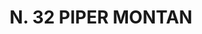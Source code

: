 ---
title: "N. 32 PIPER MONTAN"
plant-name: "N. 32"
plant-number: "032"
plant-img1: "/assets/img/plant032_verso.jpg"
plant-img2: "/assets/img/plant032.jpg"
plant-xml: "/assets/xml/plant032.xml"
plant-title: "N. 32 PIPER MONTAN"
plant-taxon-link: "http://www.worldfloraonline.org/taxon/wfo-0000637755"
plant-taxon-content: "[Daphne Mezereum L.]"
layout: single-xml
---